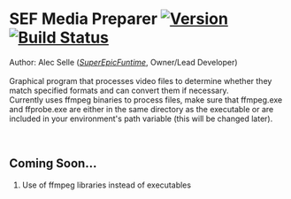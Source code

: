 # SEF Media Preparer [![Version](https://img.shields.io/badge/dynamic/json.svg?label=release&query=version&uri=https%3A%2F%2Fdev.superepicfuntime.com%2Fmodules%2Fshieldsjson.php%3Fjob=job/SEFMediaPreparer/job/Release/)](https://jenkins.superepicfuntime.com/job/SEFMediaPreparer/job/Release/) [![Build Status](https://img.shields.io/jenkins/s/https/jenkins.superepicfuntime.com/job/SEFMediaPreparer/job/Release.svg)](https://jenkins.superepicfuntime.com/job/SEFMediaPreparer/job/Release/)
Author: Alec Selle ([*SuperEpicFuntime*](https://superepicfuntime.com), Owner/Lead Developer)<br/><br/>
Graphical program that processes video files to determine whether they match specified formats and can convert them if necessary.<br/>
Currently uses ffmpeg binaries to process files, make sure that ffmpeg.exe and ffprobe.exe are either in the same directory as the executable or are included in your environment's path variable (this will be changed later).

<br/>

## Coming Soon...
1. Use of ffmpeg libraries instead of executables